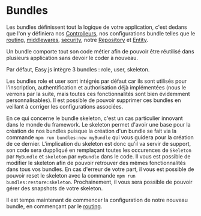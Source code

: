 # Bundles

Les bundles définissent tout la logique de votre application, c'est dedans que l'on y définiera nos [Controlleurs](controller.md), nos configurations bundle telles que le [routing](routing.md), [middlewares](middlewares.md), [security](security.md), notre [Repository](repository.md) et [Entity](entity.md).

Un bundle comporte tout son code métier afin de pouvoir être réutilisé dans plusieurs application sans devoir le coder à nouveau.

Par défaut, Easy.js intègre 3 bundles : role, user, skeleton.

Les bundles role et user sont intégrés par défaut car ils sont utilisés pour l'inscription, authentification et authorisation déjà implémentées (nous le verrons par la suite, mais toutes ces fonctionnalités sont bien évidemment personnalisables). Il est possible de pouvoir supprimer ces bundles en veillant à corriger les configurations associées.

En ce qui concerne le bundle skeleton, c'est un cas particulier innovant dans le monde du framework. Le skeleton permet d'avoir une base pour la création de nos bundles puisque la création d'un bundle se fait via la commande `npm run bundles:new myBundle` qui vous guidera pour la création de ce dernier. L'implication du skeleton est donc qu'il va servir de support, son code sera duppliqué en remplaçant toutes les occurences de `Skeleton` par `MyBundle` et `skeleton` par `myBundle` dans le code. Il vous est possible de modifier le skeleton afin de pouvoir retrouver des mêmes fonctionnalités dans tous vos bundles. En cas d'erreur de votre part, il vous est possible de pouvoir reset le skeleton avec la commande `npm run bundles:restore:skeleton`. Prochainement, il vous sera possible de pouvoir gérer des snapshots de votre skeleton.

Il est temps maintenant de commencer la configuration de notre nouveau bundle, en commençant par le [routing](routing.md).